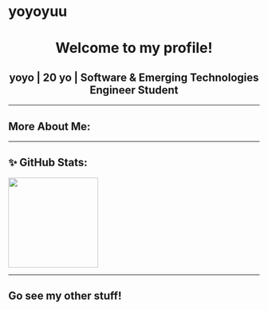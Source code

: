 # yoyoyuu

<div align="center">
  <h1 align="center">Welcome to my profile!</h1>
  <h2 align="center">yoyo | 20 yo | Software & Emerging Technologies Engineer Student</h2>
</div>

---

## More About Me:

---

## ✨ GitHub Stats:

<p align="left">
<a href="https://github.com/tessarivas">
  <img height="180em" src="https://github-readme-stats.vercel.app/api/top-langs/?username=tessarivas&layout=compact&langs_count=8&theme=algolia"/>
</a>
</p>

---

## Go see my other stuff!
<p align="left">
</p>